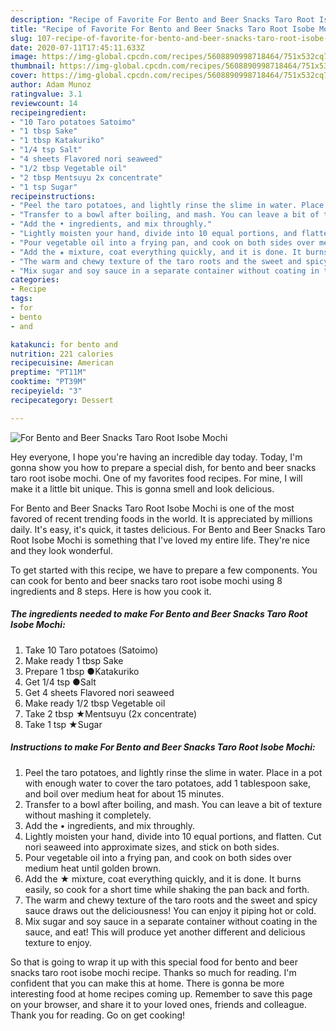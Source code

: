 ```yaml
---
description: "Recipe of Favorite For Bento and Beer Snacks Taro Root Isobe Mochi"
title: "Recipe of Favorite For Bento and Beer Snacks Taro Root Isobe Mochi"
slug: 107-recipe-of-favorite-for-bento-and-beer-snacks-taro-root-isobe-mochi
date: 2020-07-11T17:45:11.633Z
image: https://img-global.cpcdn.com/recipes/5608890998718464/751x532cq70/for-bento-and-beer-snacks-taro-root-isobe-mochi-recipe-main-photo.jpg
thumbnail: https://img-global.cpcdn.com/recipes/5608890998718464/751x532cq70/for-bento-and-beer-snacks-taro-root-isobe-mochi-recipe-main-photo.jpg
cover: https://img-global.cpcdn.com/recipes/5608890998718464/751x532cq70/for-bento-and-beer-snacks-taro-root-isobe-mochi-recipe-main-photo.jpg
author: Adam Munoz
ratingvalue: 3.1
reviewcount: 14
recipeingredient:
- "10 Taro potatoes Satoimo"
- "1 tbsp Sake"
- "1 tbsp Katakuriko"
- "1/4 tsp Salt"
- "4 sheets Flavored nori seaweed"
- "1/2 tbsp Vegetable oil"
- "2 tbsp Mentsuyu 2x concentrate"
- "1 tsp Sugar"
recipeinstructions:
- "Peel the taro potatoes, and lightly rinse the slime in water. Place in a pot with enough water to cover the taro potatoes, add 1 tablespoon sake, and boil over medium heat for about 15 minutes."
- "Transfer to a bowl after boiling, and mash. You can leave a bit of texture without mashing it completely."
- "Add the • ingredients, and mix throughly."
- "Lightly moisten your hand, divide into 10 equal portions, and flatten. Cut nori seaweed into approximate sizes, and stick on both sides."
- "Pour vegetable oil into a frying pan, and cook on both sides over medium heat until golden brown."
- "Add the ★ mixture, coat everything quickly, and it is done. It burns easily, so cook for a short time while shaking the pan back and forth."
- "The warm and chewy texture of the taro roots and the sweet and spicy sauce draws out the deliciousness! You can enjoy it piping hot or cold."
- "Mix sugar and soy sauce in a separate container without coating in the sauce, and eat! This will produce yet another different and delicious texture to enjoy."
categories:
- Recipe
tags:
- for
- bento
- and

katakunci: for bento and 
nutrition: 221 calories
recipecuisine: American
preptime: "PT11M"
cooktime: "PT39M"
recipeyield: "3"
recipecategory: Dessert

---
```



![For Bento and Beer Snacks Taro Root Isobe Mochi](https://img-global.cpcdn.com/recipes/5608890998718464/751x532cq70/for-bento-and-beer-snacks-taro-root-isobe-mochi-recipe-main-photo.jpg)

Hey everyone, I hope you're having an incredible day today. Today, I'm gonna show you how to prepare a special dish, for bento and beer snacks taro root isobe mochi. One of my favorites food recipes. For mine, I will make it a little bit unique. This is gonna smell and look delicious.

For Bento and Beer Snacks Taro Root Isobe Mochi is one of the most favored of recent trending foods in the world. It is appreciated by millions daily. It's easy, it's quick, it tastes delicious. For Bento and Beer Snacks Taro Root Isobe Mochi is something that I've loved my entire life. They're nice and they look wonderful.




To get started with this recipe, we have to prepare a few components. You can cook for bento and beer snacks taro root isobe mochi using 8 ingredients and 8 steps. Here is how you cook it.

<!--inarticleads1-->

##### The ingredients needed to make For Bento and Beer Snacks Taro Root Isobe Mochi:

1. Take 10 Taro potatoes (Satoimo)
1. Make ready 1 tbsp Sake
1. Prepare 1 tbsp ●Katakuriko
1. Get 1/4 tsp ●Salt
1. Get 4 sheets Flavored nori seaweed
1. Make ready 1/2 tbsp Vegetable oil
1. Take 2 tbsp ★Mentsuyu (2x concentrate)
1. Take 1 tsp ★Sugar




<!--inarticleads2-->

##### Instructions to make For Bento and Beer Snacks Taro Root Isobe Mochi:

1. Peel the taro potatoes, and lightly rinse the slime in water. Place in a pot with enough water to cover the taro potatoes, add 1 tablespoon sake, and boil over medium heat for about 15 minutes.
1. Transfer to a bowl after boiling, and mash. You can leave a bit of texture without mashing it completely.
1. Add the • ingredients, and mix throughly.
1. Lightly moisten your hand, divide into 10 equal portions, and flatten. Cut nori seaweed into approximate sizes, and stick on both sides.
1. Pour vegetable oil into a frying pan, and cook on both sides over medium heat until golden brown.
1. Add the ★ mixture, coat everything quickly, and it is done. It burns easily, so cook for a short time while shaking the pan back and forth.
1. The warm and chewy texture of the taro roots and the sweet and spicy sauce draws out the deliciousness! You can enjoy it piping hot or cold.
1. Mix sugar and soy sauce in a separate container without coating in the sauce, and eat! This will produce yet another different and delicious texture to enjoy.




So that is going to wrap it up with this special food for bento and beer snacks taro root isobe mochi recipe. Thanks so much for reading. I'm confident that you can make this at home. There is gonna be more interesting food at home recipes coming up. Remember to save this page on your browser, and share it to your loved ones, friends and colleague. Thank you for reading. Go on get cooking!
